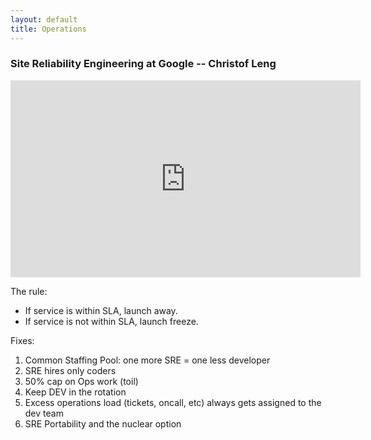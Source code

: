 ```yaml
---
layout: default
title: Operations
---
```


### Site Reliability Engineering at Google -- Christof Leng

<iframe width="560" height="315" src="https://www.youtube-nocookie.com/embed/Cxb7a8lTv8A" title="YouTube video player" frameborder="0" allow="accelerometer; autoplay; clipboard-write; encrypted-media; gyroscope; picture-in-picture; web-share" allowfullscreen></iframe>

The rule:

- If service is within SLA, launch away.
- If service is not within SLA, launch freeze.

Fixes:

1. Common Staffing Pool: one more SRE = one less developer
2. SRE hires only coders
3. 50% cap on Ops work (toil)
4. Keep DEV in the rotation
5. Excess operations load (tickets, oncall, etc) always gets assigned to the dev team
6. SRE Portability and the nuclear option
